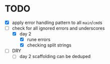 # TODO

- [x] apply error handling pattern to all `main`/`cmd`s
- [ ] check for all ignored errors and underscores
  - [x] day 2
    - [x] rune errors
    - [x] checking split strings
- [ ] DRY
  - [ ] day 2 scaffolding can be deduped
